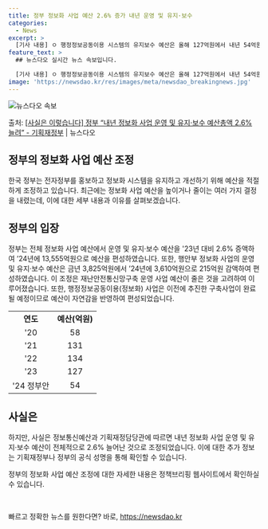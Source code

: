 ```yaml
---
title: 정부 정보화 사업 예산 2.6% 증가 내년 운영 및 유지·보수
categories:
  - News
excerpt: >
  [기사 내용] ㅇ 행정정보공동이용 시스템의 유지보수 예산은 올해 127억원에서 내년 54억원으로 73억 감소…
feature_text: >
  ## 뉴스다오 실시간 뉴스 속보입니다.

  [기사 내용] ㅇ 행정정보공동이용 시스템의 유지보수 예산은 올해 127억원에서 내년 54억원으로 73억 감소…
image: 'https://newsdao.kr/res/images/meta/newsdao_breakingnews.jpg'
---
```


![뉴스다오 속보](https://newsdao.kr/res/images/meta/newsdao_breakingnews.jpg)

<p>출처: <a href="https://newsdao.kr/2681" rel="dofollow">[사실은 이렇습니다] 정부 “내년 정보화 사업 운영 및 유지·보수 예산총액 2.6% 늘려” - 기획재정부</a> | 뉴스다오</p>

<h2>정부의 정보화 사업 예산 조정</h2>
<p data-ke-size="size16">한국 정부는 전자정부를 홍보하고 정보화 시스템을 유지하고 개선하기 위해 예산을 적절하게 조정하고 있습니다. 최근에는 정보화 사업 예산을 높이거나 줄이는 여러 가지 결정을 내렸는데, 이에 대한 세부 내용과 이유를 살펴보겠습니다.</p>

<h2 data-ke-size="size26">정부의 입장</h2>
<p data-ke-size="size16">정부는 전체 정보화 사업 예산에서 운영 및 유지·보수 예산을 '23년 대비 2.6% 증액하여 ’24년에 13,555억원으로 예산을 편성하였습니다. 또한, 행안부 정보화 사업의 운영 및 유지·보수 예산은 금년 3,825억원에서 ’24년에 3,610억원으로 215억원 감액하여 편성하였습니다. 이 조정은 재난안전통신망구축 운영 사업 예산이 줄은 것을 고려하여 이루어졌습니다. 또한, 행정정보공동이용(정보화) 사업은 이전에 추진한 구축사업이 완료될 예정이므로 예산이 자연감을 반영하여 편성되었습니다.</p>
<table>
	<tr>
		<td style="text-align: center; height: 17px;"><b>연도</b></td>
		<td style="text-align: center; height: 17px;"><b>예산(억원)</b></td>
	</tr>
	<tr>
		<td style="text-align: center; height: 17px;">'20</td>
		<td style="text-align: center; height: 17px;">58</td>
	</tr>
	<tr>
		<td style="text-align: center; height: 17px;">'21</td>
		<td style="text-align: center; height: 17px;">131</td>
	</tr>
	<tr>
		<td style="text-align: center; height: 17px;">'22</td>
		<td style="text-align: center; height: 17px;">134</td>
	</tr>
	<tr>
		<td style="text-align: center; height: 17px;">'23</td>
		<td style="text-align: center; height: 17px;">127</td>
	</tr>
	<tr>
		<td style="text-align: center; height: 17px;">'24 정부안</td>
		<td style="text-align: center; height: 17px;">54</td>
	</tr>
</table>

<h2 data-ke-size="size26">사실은</h2>
<p data-ke-size="size16">하지만, 사실은 정보통신예산과 기획재정담당관에 따르면 내년 정보화 사업 운영 및 유지·보수 예산이 전체적으로 2.6% 늘어난 것으로 조정되었습니다. 이에 대한 추가 정보는 기획재정부나 정부의 공식 성명을 통해 확인할 수 있습니다.</p>
<p data-ke-size="size16">정부의 정보화 사업 예산 조정에 대한 자세한 내용은 정책브리핑 웹사이트에서 확인하실 수 있습니다.</p>
<p data-ke-size="size16">&nbsp;</p> 

빠르고 정확한 뉴스를 원한다면? 바로, <a href="https://newsdao.kr" rel="dofollow">https://newsdao.kr</a>


    
